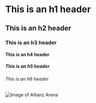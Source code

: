 # This is an h1 header
## This is an h2 header
### This is an h3 header
#### This is an h4 header
##### This is an h5 header
###### This is an h6 header
![Image of Allianz Arena](https://images2.minutemediacdn.com/image/upload/c_crop,w_4282,h_2408,x_0,y_1702/c_fill,w_720,ar_16:9,f_auto,q_auto,g_auto/images/GettyImages/mmsport/391/01hn2wgny5hhcce2nrkt.jpg)
